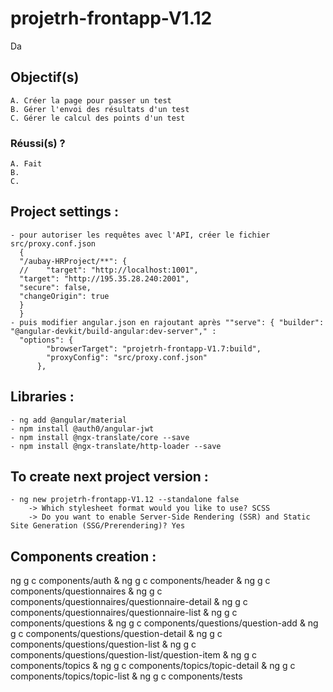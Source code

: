 # projetrh-frontapp-V1.12
Da

## Objectif(s)
    A. Créer la page pour passer un test
    B. Gérer l'envoi des résultats d'un test
    C. Gérer le calcul des points d'un test


### Réussi(s) ?
    A. Fait
    B.
    C.


## Project settings :
    - pour autoriser les requêtes avec l'API, créer le fichier src/proxy.conf.json
      {
      "/aubay-HRProject/**": {
      //    "target": "http://localhost:1001",
      "target": "http://195.35.28.240:2001",
      "secure": false,
      "changeOrigin": true
      }
      }
    - puis modifier angular.json en rajoutant après ""serve": { "builder": "@angular-devkit/build-angular:dev-server"," :
      "options": {
            "browserTarget": "projetrh-frontapp-V1.7:build",
            "proxyConfig": "src/proxy.conf.json"
          },


## Libraries :
    - ng add @angular/material
    - npm install @auth0/angular-jwt
    - npm install @ngx-translate/core --save
    - npm install @ngx-translate/http-loader --save


## To create next project version :
    - ng new projetrh-frontapp-V1.12 --standalone false
        -> Which stylesheet format would you like to use? SCSS
        -> Do you want to enable Server-Side Rendering (SSR) and Static Site Generation (SSG/Prerendering)? Yes


## Components creation :
ng g c components/auth
& ng g c components/header
& ng g c components/questionnaires
& ng g c components/questionnaires/questionnaire-detail
& ng g c components/questionnaires/questionnaire-list
& ng g c components/questions
& ng g c components/questions/question-add
& ng g c components/questions/question-detail
& ng g c components/questions/question-list
& ng g c components/questions/question-list/question-item
& ng g c components/topics
& ng g c components/topics/topic-detail
& ng g c components/topics/topic-list
& ng g c components/tests
